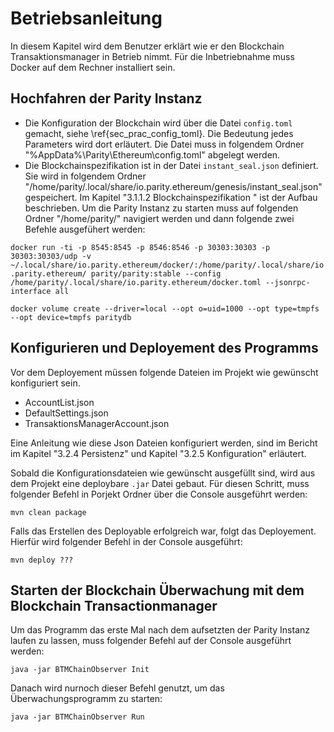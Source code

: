 
# Betriebsanleitung

In diesem Kapitel wird dem Benutzer erklärt wie er den Blockchain
Transaktionsmanager in Betrieb nimmt. Für die Inbetriebnahme muss Docker auf dem
Rechner installiert sein.

## Hochfahren der Parity Instanz

- Die Konfiguration der Blockchain wird über die Datei  ```config.toml```
  gemacht, siehe \ref{sec_prac_config_toml}. Die Bedeutung jedes Parameters wird
  dort erläutert.  Die Datei muss in folgendem Ordner
  "%AppData%\Parity\Ethereum\config.toml" abgelegt werden.
- Die  Blockchainspezifikation ist in der Datei ```instant_seal.json```  definiert.
  Sie wird in folgendem Ordner
  "/home/parity/.local/share/io.parity.ethereum/genesis/instant_seal.json"
  gespeichert. Im Kapitel "3.1.1.2 Blockchainspezifikation " ist der Aufbau
  beschrieben. Um die Parity Instanz zu starten muss auf folgenden Ordner
  "/home/parity/" navigiert werden und dann folgende zwei Befehle ausgefühert
  werden:

```docker run -ti -p 8545:8545 -p 8546:8546 -p 30303:30303 -p 30303:30303/udp -v ~/.local/share/io.parity.ethereum/docker/:/home/parity/.local/share/io.parity.ethereum/ parity/parity:stable --config /home/parity/.local/share/io.parity.ethereum/docker.toml --jsonrpc-interface all ```

```docker volume create --driver=local --opt o=uid=1000 --opt type=tmpfs --opt device=tmpfs paritydb ```

## Konfigurieren und Deployement des Programms

Vor dem Deployement müssen folgende Dateien im Projekt wie gewünscht konfiguriert sein.
- AccountList.json
- DefaultSettings.json
- TransaktionsManagerAccount.json

Eine Anleitung wie diese Json Dateien konfiguriert werden, sind im Bericht im Kapitel "3.2.4 Persistenz" und Kapitel "3.2.5 Konfiguration" erläutert.


Sobald die Konfigurationsdateien wie gewünscht ausgefüllt sind, wird aus dem Projekt eine deploybare ```.jar``` Datei gebaut.
Für diesen Schritt, muss folgender Befehl in Porjekt Ordner über die Console ausgeführt werden:

```mvn clean package```

Falls das Erstellen des Deployable erfolgreich war, folgt das Deployement. Hierfür wird folgender Befehl in der Console ausgeführt:

```mvn deploy ???```
 
## Starten der Blockchain Überwachung mit dem Blockchain Transactionmanager

Um das Programm das erste Mal nach dem aufsetzten der Parity Instanz laufen zu lassen, muss folgender Befehl auf der Console ausgeführt werden:

```java -jar BTMChainObserver Init```

Danach wird nurnoch dieser Befehl genutzt, um das Überwachungsprogramm zu starten:

```java -jar BTMChainObserver Run```

